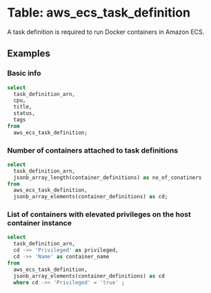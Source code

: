 # Table: aws_ecs_task_definition

A task definition is required to run Docker containers in Amazon ECS.

## Examples

### Basic info

```sql
select
  task_definition_arn,
  cpu,
  title,
  status,
  tags
from
  aws_ecs_task_definition;
```


### Number of containers attached to task definitions

```sql
select
  task_definition_arn,
  jsonb_array_length(container_definitions) as no_of_conatiners
from
  aws_ecs_task_definition,
  jsonb_array_elements(container_definitions) as cd;
```


### List of containers with elevated privileges on the host container instance

```sql
select
  task_definition_arn,
  cd ->> 'Privileged' as privileged,
  cd ->> 'Name' as container_name
from
  aws_ecs_task_definition,
  jsonb_array_elements(container_definitions) as cd
  where cd ->> 'Privileged' = 'true' ;
```